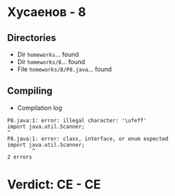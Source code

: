 # Хусаенов - 8
## Directories
- Dir `homeworks`... found
- Dir `homeworks/8`... found
- File `homeworks/8/P8.java`... found
## Compiling
- Compilation log
```
P8.java:1: error: illegal character: '\ufeff'
﻿import java.util.Scanner;
^
P8.java:1: error: class, interface, or enum expected
﻿import java.util.Scanner;
        ^
2 errors

```
# Verdict: **CE** - CE

